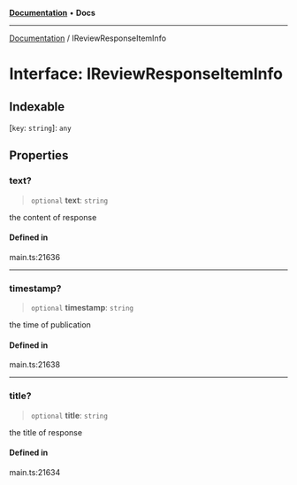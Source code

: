 [**Documentation**](../README.md) • **Docs**

***

[Documentation](../globals.md) / IReviewResponseItemInfo

# Interface: IReviewResponseItemInfo

## Indexable

 \[`key`: `string`\]: `any`

## Properties

### text?

> `optional` **text**: `string`

the content of response

#### Defined in

main.ts:21636

***

### timestamp?

> `optional` **timestamp**: `string`

the time of publication

#### Defined in

main.ts:21638

***

### title?

> `optional` **title**: `string`

the title of response

#### Defined in

main.ts:21634
